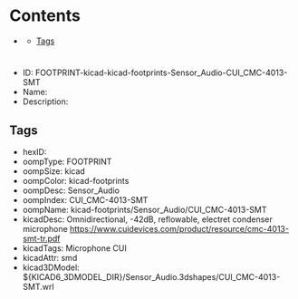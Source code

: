 



Contents
========

* [](#)
	* [Tags](#tags)

# 

- ID: FOOTPRINT-kicad-kicad-footprints-Sensor_Audio-CUI_CMC-4013-SMT
- Name: 
- Description: 

## Tags

- hexID: 
- oompType: FOOTPRINT
- oompSize: kicad
- oompColor: kicad-footprints
- oompDesc: Sensor_Audio
- oompIndex: CUI_CMC-4013-SMT
- oompName: kicad-footprints/Sensor_Audio/CUI_CMC-4013-SMT
- kicadDesc: Omnidirectional, -42dB, reflowable, electret condenser microphone https://www.cuidevices.com/product/resource/cmc-4013-smt-tr.pdf
- kicadTags: Microphone CUI
- kicadAttr: smd
- kicad3DModel: ${KICAD6_3DMODEL_DIR}/Sensor_Audio.3dshapes/CUI_CMC-4013-SMT.wrl

